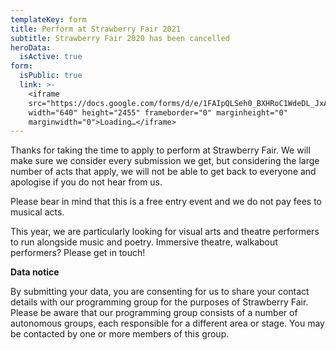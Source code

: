 ```yaml
---
templateKey: form
title: Perform at Strawberry Fair 2021
subtitle: Strawberry Fair 2020 has been cancelled
heroData:
  isActive: true
form:
  isPublic: true
  link: >-
    <iframe
    src="https://docs.google.com/forms/d/e/1FAIpQLSeh0_BXHRoC1WdeDL_JxABg6HL2uTKg_eYzJrd35Ulo9gPPtw/viewform?embedded=true"
    width="640" height="2455" frameborder="0" marginheight="0"
    marginwidth="0">Loading…</iframe>
---
```

Thanks for taking the time to apply to perform at Strawberry Fair.  We will make sure we consider every submission we get, but considering the large number of acts that apply, we will not be able to get back to everyone and apologise if you do not hear from us.

Please bear in mind that this is a free entry event and we do not pay fees to musical acts.

This year, we are particularly looking for visual arts and theatre performers to run alongside music and poetry.  Immersive theatre, walkabout performers?  Please get in touch!

**Data notice**

By submitting your data, you are consenting for us to share your contact details with our programming group for the purposes of Strawberry Fair. Please be aware that our programming group consists of a number of autonomous groups, each responsible for a different area or stage. You may be contacted by one or more members of this group.

